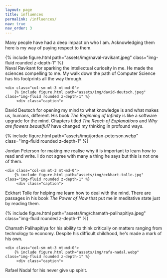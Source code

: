 ```yaml
---
layout: page
title: influences
permalink: /influences/
nav: true
nav_order: 3
---
```



Many people have had a deep impact on who I am. Acknowledging them here is my way of paying respect to them.



<div class="row mt-3">
    <div class="col-sm mt-3 mt-md-0">
        {% include figure.html path="assets/img/naval-ravikant.jpeg" class="img-fluid rounded z-depth-1" %}
         <div class="caption">
   Naval Ravikant for sparking the intellectual curiosity in me. He made the sciences compelling to me. My walk down the path of Computer Science has his footprints all the way through. 
</div>
    </div>
   
    <div class="col-sm mt-3 mt-md-0">
        {% include figure.html path="assets/img/david-deutsch.jpeg" class="img-fluid rounded z-depth-1" %}
         <div class="caption">
  David Deutsch for opening my mind to what knowledge is and what makes us, humans, different. His book <i>
The Beginning of Infinity </i> is like a software upgrade for the mind. Chapters titled <i> The Reach of Explanations </i> and <i> Why are flowers beautiful?  </i> have changed my thinking in profound ways.
</div>
</div>


<div class="row mt-3">
    <div class="col-sm mt-3 mt-md-0">
        {% include figure.html path="assets/img/jordan-peterson.webp" class="img-fluid rounded z-depth-1" %}
         <div class="caption">
   
Jordan Peterson for making me realise why it is important to learn how to read and write. I do not agree with many a thing he says but this is not one of them. 
</div>
    </div>
   
    <div class="col-sm mt-3 mt-md-0">
        {% include figure.html path="assets/img/eckhart-tolle.jpg" class="img-fluid rounded z-depth-1" %}
         <div class="caption">
Eckhart Tolle for helping me learn how to deal with the mind. There are passages in his book <i>The Power of Now </i> that put me in meditative state just by reading them.
</div>
</div>



<div class="row mt-3">
    <div class="col-sm mt-3 mt-md-0">
        {% include figure.html path="assets/img/chamath-palihapitiya.jpeg" class="img-fluid rounded z-depth-1" %}
         <div class="caption">
   
Chamath Palihapitiya for his ability to think critically on matters ranging from technology to economy. Despite his difficult childhood, he's made a mark of his own. 
</div>
    </div>
   
    <div class="col-sm mt-3 mt-md-0">
        {% include figure.html path="assets/img/rafa-nadal.webp" class="img-fluid rounded z-depth-1" %}
         <div class="caption">
Rafael Nadal for his never give up spirit. 
</div>
</div>










